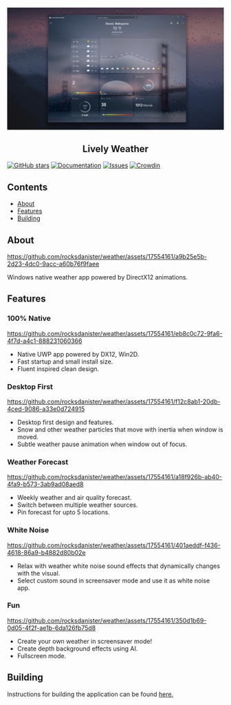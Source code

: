 <p align="center">
  <img alt="Lively Weather logo" src="resources/hero.jpg" width="650" />
  <h2 align="center">Lively Weather</h2>
</p>

[![GitHub stars](https://img.shields.io/github/stars/rocksdanister/weather.svg)](https://github.com/rocksdanister/weather/stargazers)
[![Documentation](https://img.shields.io/badge/Docs-WIP-red.svg)](https://github.com/rocksdanister/weather/wiki)
[![Issues](https://img.shields.io/github/issues/rocksdanister/weather.svg)](https://github.com/rocksdanister/weather/issues)
[![Crowdin](https://badges.crowdin.net/lively-weather/localized.svg)](https://crowdin.com/project/lively-weather)

## Contents

- [About](#about)
- [Features](#features)
- [Building](#building)

## About

https://github.com/rocksdanister/weather/assets/17554161/a9b25e5b-2d23-4dc0-9acc-a60b76f9faee

Windows native weather app powered by DirectX12 animations.

## Features

### 100% Native
https://github.com/rocksdanister/weather/assets/17554161/eb8c0c72-9fa6-4f7d-a4c1-888231060366

- Native UWP app powered by DX12, Win2D.
- Fast startup and small install size.
- Fluent inspired clean design.
### Desktop First
https://github.com/rocksdanister/weather/assets/17554161/f12c8ab1-20db-4ced-9086-a33e0d724915

- Desktop first design and features.
- Snow and other weather particles that move with inertia when window is moved. 
- Subtle weather pause animation when window out of focus.
### Weather Forecast
https://github.com/rocksdanister/weather/assets/17554161/a18f926b-ab40-4fa9-b573-3ab9ad08aed8

 - Weekly weather and air quality forecast.
 - Switch between multiple weather sources.
 - Pin forecast for upto 5 locations.
### White Noise
https://github.com/rocksdanister/weather/assets/17554161/401aeddf-f436-4618-86a9-b4882d80b02e

- Relax with weather white noise sound effects that dynamically changes with the visual.
- Select custom sound in screensaver mode and use it as white noise app.
 ### Fun
https://github.com/rocksdanister/weather/assets/17554161/350d1b69-0d05-4f2f-ae1b-6da126fb75d8

- Create your own weather in screensaver mode!
- Create depth background effects using AI.
- Fullscreen mode.


## Building

Instructions for building the application can be found [here.](https://github.com/rocksdanister/weather/wiki/Building)
